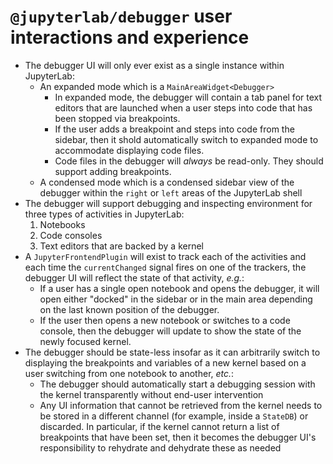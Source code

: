 # `@jupyterlab/debugger` user interactions and experience

- The debugger UI will only ever exist as a single instance within JupyterLab:
  - An expanded mode which is a `MainAreaWidget<Debugger>`
    - In expanded mode, the debugger will contain a tab panel for text editors that are launched when a user steps into code that has been stopped via breakpoints.
    - If the user adds a breakpoint and steps into code from the sidebar, then it shold automatically switch to expanded mode to accommodate displaying code files.
    - Code files in the debugger will _always_ be read-only. They should support adding breakpoints.
  - A condensed mode which is a condensed sidebar view of the debugger within the `right` or `left` areas of the JupyterLab shell
- The debugger will support debugging and inspecting environment for three types of activities in JupyterLab:
  1. Notebooks
  1. Code consoles
  1. Text editors that are backed by a kernel
- A `JupyterFrontendPlugin` will exist to track each of the activities and each time the `currentChanged` signal fires on one of the trackers, the debugger UI will reflect the state of that activity, _e.g._:
  - If a user has a single open notebook and opens the debugger, it will open either "docked" in the sidebar or in the main area depending on the last known position of the debugger.
  - If the user then opens a new notebook or switches to a code console, then the debugger will update to show the state of the newly focused kernel.
- The debugger should be state-less insofar as it can arbitrarily switch to displaying the breakpoints and variables of a new kernel based on a user switching from one notebook to another, _etc._:
  - The debugger should automatically start a debugging session with the kernel transparently without end-user intervention
  - Any UI information that cannot be retrieved from the kernel needs to be stored in a different channel (for example, inside a `StateDB`) or discarded. In particular, if the kernel cannot return a list of breakpoints that have been set, then it becomes the debugger UI's responsibility to rehydrate and dehydrate these as needed
